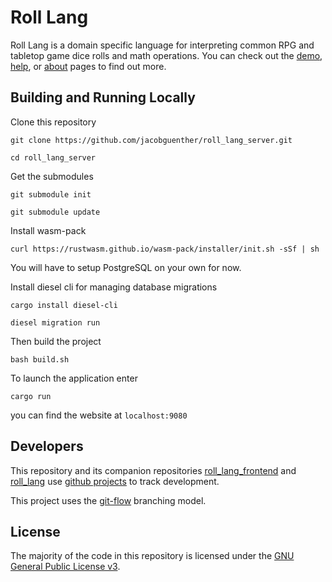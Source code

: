 # Roll Lang

Roll Lang is a domain specific language for interpreting common RPG and tabletop game dice rolls and math operations. You can check out the [demo](https://roll.quaternion.site), [help](https://roll.quaternion.site/help), or [about](https://roll.quaternion.site/about) pages to find out more.

## Building and Running Locally

Clone this repository

`git clone https://github.com/jacobguenther/roll_lang_server.git`

`cd roll_lang_server`

Get the submodules

`git submodule init`

`git submodule update`

Install wasm-pack

`curl https://rustwasm.github.io/wasm-pack/installer/init.sh -sSf | sh`

You will have to setup PostgreSQL on your own for now.

Install diesel cli for managing database migrations

`cargo install diesel-cli`

`diesel migration run`

Then build the project

`bash build.sh`

To launch the application enter

`cargo run`

you can find the website at `localhost:9080`


## Developers

This repository and its companion repositories [roll_lang_frontend](https://github.com/jacobguenther/roll_lang_frontend) and [roll_lang](https://github.com/jacobguenther/roll_lang) use [github projects](https://github.com/jacobguenther?tab=projects) to track development.

This project uses the [git-flow](https://nvie.com/posts/a-successful-git-branching-model/) branching model.

## License

The majority of the code in this repository is licensed under the [GNU General Public License v3](https://www.gnu.org/licenses/gpl-3.0.en.html).
